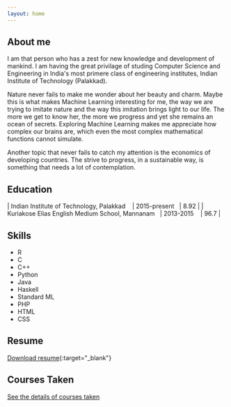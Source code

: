 ```yaml
---
layout: home
---
```

## About me
I am that person who has a zest for new knowledge and development of mankind. I am having the great privilage of studing Computer Science and Engineering in India's most primere class of engineering institutes, Indian Institute of Technology (Palakkad).  

Nature never fails to make me wonder about her beauty and charm. Maybe this is what makes Machine Learning interesting for me, the way we are trying to imitate nature and the way this imitation brings light to our life. The more we get to know her, the more we progress and yet she remains an ocean of secrets. Exploring Machine Learning makes me appreciate how complex our brains are, which even the most complex mathematical functions cannot simulate.  
  
Another topic that never fails to catch my attention is the economics of developing countries. The strive to progress, in a sustainable way, is something that needs a lot of contemplation. 

  

## Education  

| Indian Institute of Technology, Palakkad &nbsp;&nbsp;  | 2015-present &nbsp;&nbsp;| 8.92  |
| Kuriakose Elias English Medium School, Mannanam&nbsp;&nbsp; | 2013-2015 &nbsp;&nbsp;   | 96.7 |
  
  

## Skills
- R
- C
- C++
- Python
- Java
- Haskell
- Standard ML
- PHP
- HTML
- CSS

## Resume
[Download resume](/resources/Resume.pdf){:target="_blank"}

## Courses Taken
[See the details of courses taken](/courses.html)


